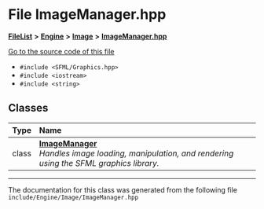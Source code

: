

# File ImageManager.hpp



[**FileList**](files.md) **>** [**Engine**](dir_7dd3fffce23fd825de4eb623b113c1bd.md) **>** [**Image**](dir_9d4cae504f03fb905f759f63b05c069d.md) **>** [**ImageManager.hpp**](ImageManager_8hpp.md)

[Go to the source code of this file](ImageManager_8hpp_source.md)



* `#include <SFML/Graphics.hpp>`
* `#include <iostream>`
* `#include <string>`















## Classes

| Type | Name |
| ---: | :--- |
| class | [**ImageManager**](classImageManager.md) <br>_Handles image loading, manipulation, and rendering using the SFML graphics library._  |



















































------------------------------
The documentation for this class was generated from the following file `include/Engine/Image/ImageManager.hpp`

